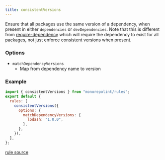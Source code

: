```yaml
---
title: consistentVersions
---
```


Ensure that all packages use the same version of a dependency, when present in either `dependencies` or `devDependencies`.
Note that this is different from [require-dependency](#require-dependency) which will require the dependency to exist
for all packages, not just enforce consistent versions when present.

### Options

- `matchDependencyVersions`
  - Map from dependency name to version

### Example

```javascript
import { consistentVersions } from "monorepolint/rules";
export default {
  rules: [
    consistentVersions({
      options: {
        matchDependencyVersions: {
          lodash: "1.0.0",
        },
      },
    }),
  ],
};
```

[rule source](https://github.com/monorepolint/monorepolint/blob/main/packages/rules/src/consistentVersions.ts)

